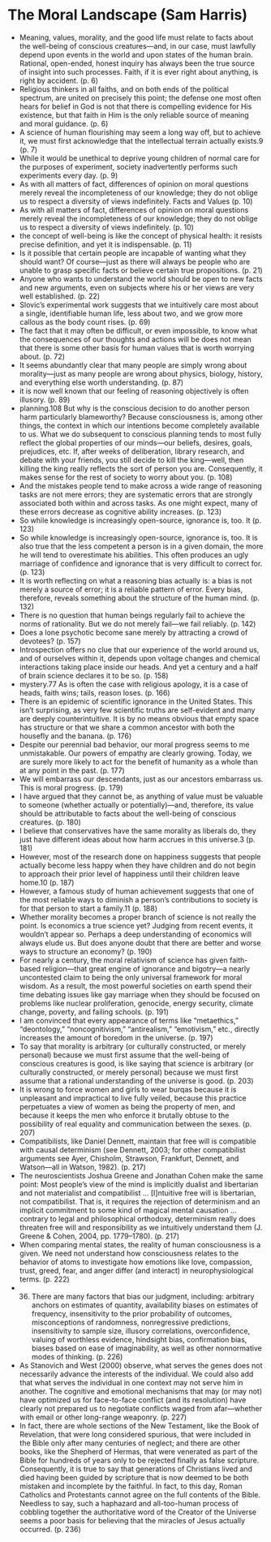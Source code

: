 # The Moral Landscape (Sam Harris)
* Meaning, values, morality, and the good life must relate to facts about the well-being of conscious creatures—and, in our case, must lawfully depend upon events in the world and upon states of the human brain. Rational, open-ended, honest inquiry has always been the true source of insight into such processes. Faith, if it is ever right about anything, is right by accident. (p. 6)
* Religious thinkers in all faiths, and on both ends of the political spectrum, are united on precisely this point; the defense one most often hears for belief in God is not that there is compelling evidence for His existence, but that faith in Him is the only reliable source of meaning and moral guidance. (p. 6)
* A science of human flourishing may seem a long way off, but to achieve it, we must first acknowledge that the intellectual terrain actually exists.9 (p. 7)
* While it would be unethical to deprive young children of normal care for the purposes of experiment, society inadvertently performs such experiments every day. (p. 9)
* As with all matters of fact, differences of opinion on moral questions merely reveal the incompleteness of our knowledge; they do not oblige us to respect a diversity of views indefinitely. Facts and Values (p. 10)
* As with all matters of fact, differences of opinion on moral questions merely reveal the incompleteness of our knowledge; they do not oblige us to respect a diversity of views indefinitely. (p. 10)
* the concept of well-being is like the concept of physical health: it resists precise definition, and yet it is indispensable. (p. 11)
* Is it possible that certain people are incapable of wanting what they should want? Of course—just as there will always be people who are unable to grasp specific facts or believe certain true propositions. (p. 21)
* Anyone who wants to understand the world should be open to new facts and new arguments, even on subjects where his or her views are very well established. (p. 22)
* Slovic’s experimental work suggests that we intuitively care most about a single, identifiable human life, less about two, and we grow more callous as the body count rises. (p. 69)
* The fact that it may often be difficult, or even impossible, to know what the consequences of our thoughts and actions will be does not mean that there is some other basis for human values that is worth worrying about. (p. 72)
* It seems abundantly clear that many people are simply wrong about morality—just as many people are wrong about physics, biology, history, and everything else worth understanding. (p. 87)
* it is now well known that our feeling of reasoning objectively is often illusory. (p. 89)
* planning.108 But why is the conscious decision to do another person harm particularly blameworthy? Because consciousness is, among other things, the context in which our intentions become completely available to us. What we do subsequent to conscious planning tends to most fully reflect the global properties of our minds—our beliefs, desires, goals, prejudices, etc. If, after weeks of deliberation, library research, and debate with your friends, you still decide to kill the king—well, then killing the king really reflects the sort of person you are. Consequently, it makes sense for the rest of society to worry about you. (p. 108)
* And the mistakes people tend to make across a wide range of reasoning tasks are not mere errors; they are systematic errors that are strongly associated both within and across tasks. As one might expect, many of these errors decrease as cognitive ability increases. (p. 123)
* So while knowledge is increasingly open-source, ignorance is, too. It (p. 123)
* So while knowledge is increasingly open-source, ignorance is, too. It is also true that the less competent a person is in a given domain, the more he will tend to overestimate his abilities. This often produces an ugly marriage of confidence and ignorance that is very difficult to correct for. (p. 123)
* It is worth reflecting on what a reasoning bias actually is: a bias is not merely a source of error; it is a reliable pattern of error. Every bias, therefore, reveals something about the structure of the human mind. (p. 132)
* There is no question that human beings regularly fail to achieve the norms of rationality. But we do not merely fail—we fail reliably. (p. 142)
* Does a lone psychotic become sane merely by attracting a crowd of devotees? (p. 157)
* Introspection offers no clue that our experience of the world around us, and of ourselves within it, depends upon voltage changes and chemical interactions taking place inside our heads. And yet a century and a half of brain science declares it to be so. (p. 158)
* mystery.77 As is often the case with religious apology, it is a case of heads, faith wins; tails, reason loses. (p. 166)
* There is an epidemic of scientific ignorance in the United States. This isn’t surprising, as very few scientific truths are self-evident and many are deeply counterintuitive. It is by no means obvious that empty space has structure or that we share a common ancestor with both the housefly and the banana. (p. 176)
* Despite our perennial bad behavior, our moral progress seems to me unmistakable. Our powers of empathy are clearly growing. Today, we are surely more likely to act for the benefit of humanity as a whole than at any point in the past. (p. 177)
* We will embarrass our descendants, just as our ancestors embarrass us. This is moral progress. (p. 179)
* I have argued that they cannot be, as anything of value must be valuable to someone (whether actually or potentially)—and, therefore, its value should be attributable to facts about the well-being of conscious creatures. (p. 180)
* I believe that conservatives have the same morality as liberals do, they just have different ideas about how harm accrues in this universe.3 (p. 181)
* However, most of the research done on happiness suggests that people actually become less happy when they have children and do not begin to approach their prior level of happiness until their children leave home.10 (p. 187)
* However, a famous study of human achievement suggests that one of the most reliable ways to diminish a person’s contributions to society is for that person to start a family.11 (p. 188)
* Whether morality becomes a proper branch of science is not really the point. Is economics a true science yet? Judging from recent events, it wouldn’t appear so. Perhaps a deep understanding of economics will always elude us. But does anyone doubt that there are better and worse ways to structure an economy? (p. 190)
* For nearly a century, the moral relativism of science has given faith-based religion—that great engine of ignorance and bigotry—a nearly uncontested claim to being the only universal framework for moral wisdom. As a result, the most powerful societies on earth spend their time debating issues like gay marriage when they should be focused on problems like nuclear proliferation, genocide, energy security, climate change, poverty, and failing schools. (p. 191)
* I am convinced that every appearance of terms like “metaethics,” “deontology,” “noncognitivism,” “antirealism,” “emotivism,” etc., directly increases the amount of boredom in the universe. (p. 197)
* To say that morality is arbitrary (or culturally constructed, or merely personal) because we must first assume that the well-being of conscious creatures is good, is like saying that science is arbitrary (or culturally constructed, or merely personal) because we must first assume that a rational understanding of the universe is good. (p. 203)
* It is wrong to force women and girls to wear burqas because it is unpleasant and impractical to live fully veiled, because this practice perpetuates a view of women as being the property of men, and because it keeps the men who enforce it brutally obtuse to the possibility of real equality and communication between the sexes. (p. 207)
* Compatibilists, like Daniel Dennett, maintain that free will is compatible with causal determinism (see Dennett, 2003; for other compatibilist arguments see Ayer, Chisholm, Strawson, Frankfurt, Dennett, and Watson—all in Watson, 1982). (p. 217)
* The neuroscientists Joshua Greene and Jonathan Cohen make the same point: Most people’s view of the mind is implicitly dualist and libertarian and not materialist and compatibilist … [I]ntuitive free will is libertarian, not compatibilist. That is, it requires the rejection of determinism and an implicit commitment to some kind of magical mental causation … contrary to legal and philosophical orthodoxy, determinism really does threaten free will and responsibility as we intuitively understand them (J. Greene & Cohen, 2004, pp. 1779–1780). (p. 217)
* When comparing mental states, the reality of human consciousness is a given. We need not understand how consciousness relates to the behavior of atoms to investigate how emotions like love, compassion, trust, greed, fear, and anger differ (and interact) in neurophysiological terms. (p. 222)
* 36. There are many factors that bias our judgment, including: arbitrary anchors on estimates of quantity, availability biases on estimates of frequency, insensitivity to the prior probability of outcomes, misconceptions of randomness, nonregressive predictions, insensitivity to sample size, illusory correlations, overconfidence, valuing of worthless evidence, hindsight bias, confirmation bias, biases based on ease of imaginability, as well as other nonnormative modes of thinking. (p. 226)
* As Stanovich and West (2000) observe, what serves the genes does not necessarily advance the interests of the individual. We could also add that what serves the individual in one context may not serve him in another. The cognitive and emotional mechanisms that may (or may not) have optimized us for face-to-face conflict (and its resolution) have clearly not prepared us to negotiate conflicts waged from afar—whether with email or other long-range weaponry. (p. 227)
* In fact, there are whole sections of the New Testament, like the Book of Revelation, that were long considered spurious, that were included in the Bible only after many centuries of neglect; and there are other books, like the Shepherd of Hermas, that were venerated as part of the Bible for hundreds of years only to be rejected finally as false scripture. Consequently, it is true to say that generations of Christians lived and died having been guided by scripture that is now deemed to be both mistaken and incomplete by the faithful. In fact, to this day, Roman Catholics and Protestants cannot agree on the full contents of the Bible. Needless to say, such a haphazard and all-too-human process of cobbling together the authoritative word of the Creator of the Universe seems a poor basis for believing that the miracles of Jesus actually occurred. (p. 236)